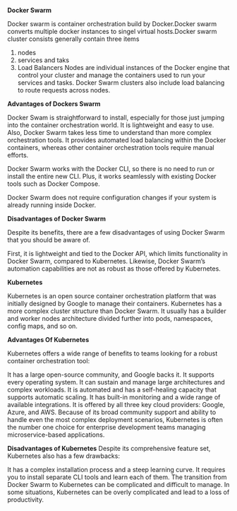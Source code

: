 **Docker Swarm**

Docker swarm is container orchestration build by Docker.Docker swarm converts multiple docker instances to singel virtual hosts.Docker swarm cluster consists generally contain three items
1) nodes
2) services and taks
3) Load Balancers
Nodes are individual instances of the Docker engine that control your cluster and manage the containers used to run your services and tasks. Docker Swarm clusters also include load balancing to route requests across nodes.

 **Advantages of Dockers Swarm**
 
Docker Swam is straightforward to install, especially for those just jumping into the container orchestration world. It is lightweight and easy to use. Also, Docker Swarm takes less time to understand than more complex orchestration tools. It provides automated load balancing within the Docker containers, whereas other container orchestration tools require manual efforts.

Docker Swarm works with the Docker CLI, so there is no need to run or install the entire new CLI. Plus, it works seamlessly with existing Docker tools such as Docker Compose.

Docker Swarm does not require configuration changes if your system is already running inside Docker.

**Disadvantages of Docker Swarm**

Despite its benefits, there are a few disadvantages of using Docker Swarm that you should be aware of.

First, it is lightweight and tied to the Docker API, which limits functionality in Docker Swarm, compared to Kubernetes. Likewise, Docker Swarm’s automation capabilities are not as robust as those offered by Kubernetes.

 **Kubernetes**  

Kubernetes is an open source container orchestration platform that was initially designed by Google to manage their containers. Kubernetes has a more complex cluster structure than Docker Swarm. It usually has a builder and worker nodes architecture divided further into pods, namespaces, config maps, and so on.

**Advantages Of Kubernetes**

Kubernetes offers a wide range of benefits to teams looking for a robust container orchestration tool:

It has a large open-source community, and Google backs it.
It supports every operating system.
It can sustain and manage large architectures and complex workloads.
It is automated and has a self-healing capacity that supports automatic scaling.
It has built-in monitoring and a wide range of available integrations.
It is offered by all three key cloud providers: Google, Azure, and AWS.
Because of its broad community support and ability to handle even the most complex deployment scenarios, Kubernetes is often the number one choice for enterprise development teams managing microservice-based applications.

**Disadvantages of Kubernetes**
Despite its comprehensive feature set, Kubernetes also has a few drawbacks:

It has a complex installation process and a steep learning curve.
It requires you to install separate CLI tools and learn each of them.
The transition from Docker Swarm to Kubernetes can be complicated and difficult to manage.
In some situations, Kubernetes can be overly complicated and lead to a loss of productivity.
